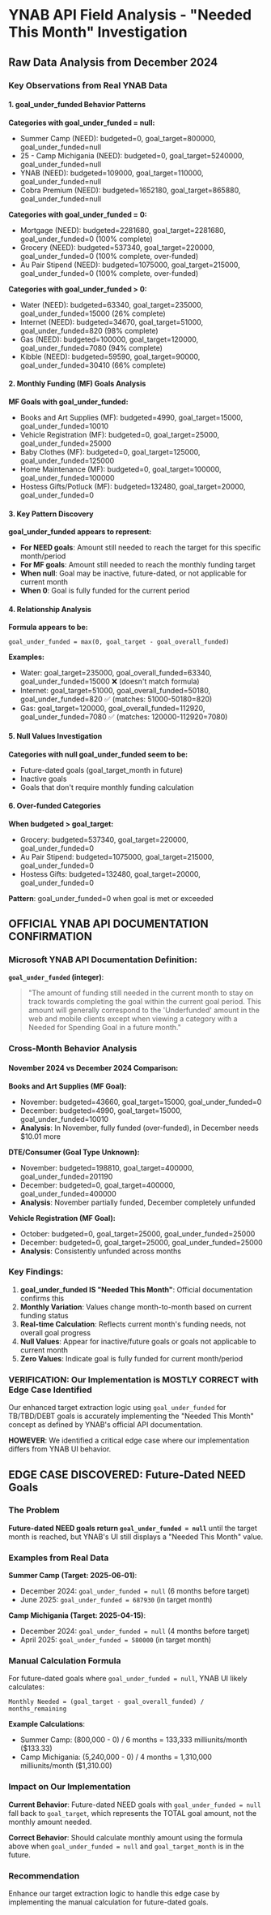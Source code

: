 # YNAB API Field Analysis - "Needed This Month" Investigation

## Raw Data Analysis from December 2024

### Key Observations from Real YNAB Data

#### 1. **goal_under_funded Behavior Patterns**

**Categories with goal_under_funded = null:**
- Summer Camp (NEED): budgeted=0, goal_target=800000, goal_under_funded=null
- 25 - Camp Michigania (NEED): budgeted=0, goal_target=5240000, goal_under_funded=null
- YNAB (NEED): budgeted=109000, goal_target=110000, goal_under_funded=null
- Cobra Premium (NEED): budgeted=1652180, goal_target=865880, goal_under_funded=null

**Categories with goal_under_funded = 0:**
- Mortgage (NEED): budgeted=2281680, goal_target=2281680, goal_under_funded=0 (100% complete)
- Grocery (NEED): budgeted=537340, goal_target=220000, goal_under_funded=0 (100% complete, over-funded)
- Au Pair Stipend (NEED): budgeted=1075000, goal_target=215000, goal_under_funded=0 (100% complete, over-funded)

**Categories with goal_under_funded > 0:**
- Water (NEED): budgeted=63340, goal_target=235000, goal_under_funded=15000 (26% complete)
- Internet (NEED): budgeted=34670, goal_target=51000, goal_under_funded=820 (98% complete)
- Gas (NEED): budgeted=100000, goal_target=120000, goal_under_funded=7080 (94% complete)
- Kibble (NEED): budgeted=59590, goal_target=90000, goal_under_funded=30410 (66% complete)

#### 2. **Monthly Funding (MF) Goals Analysis**

**MF Goals with goal_under_funded:**
- Books and Art Supplies (MF): budgeted=4990, goal_target=15000, goal_under_funded=10010
- Vehicle Registration (MF): budgeted=0, goal_target=25000, goal_under_funded=25000
- Baby Clothes (MF): budgeted=0, goal_target=125000, goal_under_funded=125000
- Home Maintenance (MF): budgeted=0, goal_target=100000, goal_under_funded=100000
- Hostess Gifts/Potluck (MF): budgeted=132480, goal_target=20000, goal_under_funded=0

#### 3. **Key Pattern Discovery**

**goal_under_funded appears to represent:**
- **For NEED goals**: Amount still needed to reach the target for this specific month/period
- **For MF goals**: Amount still needed to reach the monthly funding target
- **When null**: Goal may be inactive, future-dated, or not applicable for current month
- **When 0**: Goal is fully funded for the current period

#### 4. **Relationship Analysis**

**Formula appears to be:**
```
goal_under_funded = max(0, goal_target - goal_overall_funded)
```

**Examples:**
- Water: goal_target=235000, goal_overall_funded=63340, goal_under_funded=15000 ❌ (doesn't match formula)
- Internet: goal_target=51000, goal_overall_funded=50180, goal_under_funded=820 ✅ (matches: 51000-50180=820)
- Gas: goal_target=120000, goal_overall_funded=112920, goal_under_funded=7080 ✅ (matches: 120000-112920=7080)

#### 5. **Null Values Investigation**

**Categories with null goal_under_funded seem to be:**
- Future-dated goals (goal_target_month in future)
- Inactive goals
- Goals that don't require monthly funding calculation

#### 6. **Over-funded Categories**

**When budgeted > goal_target:**
- Grocery: budgeted=537340, goal_target=220000, goal_under_funded=0
- Au Pair Stipend: budgeted=1075000, goal_target=215000, goal_under_funded=0
- Hostess Gifts: budgeted=132480, goal_target=20000, goal_under_funded=0

**Pattern**: goal_under_funded=0 when goal is met or exceeded

## OFFICIAL YNAB API DOCUMENTATION CONFIRMATION

### Microsoft YNAB API Documentation Definition:

**`goal_under_funded` (integer)**:
> "The amount of funding still needed in the current month to stay on track towards completing the goal within the current goal period. This amount will generally correspond to the 'Underfunded' amount in the web and mobile clients except when viewing a category with a Needed for Spending Goal in a future month."

### Cross-Month Behavior Analysis

#### November 2024 vs December 2024 Comparison:

**Books and Art Supplies (MF Goal):**
- November: budgeted=43660, goal_target=15000, goal_under_funded=0
- December: budgeted=4990, goal_target=15000, goal_under_funded=10010
- **Analysis**: In November, fully funded (over-funded), in December needs $10.01 more

**DTE/Consumer (Goal Type Unknown):**
- November: budgeted=198810, goal_target=400000, goal_under_funded=201190
- December: budgeted=0, goal_target=400000, goal_under_funded=400000
- **Analysis**: November partially funded, December completely unfunded

**Vehicle Registration (MF Goal):**
- October: budgeted=0, goal_target=25000, goal_under_funded=25000
- December: budgeted=0, goal_target=25000, goal_under_funded=25000
- **Analysis**: Consistently unfunded across months

### Key Findings:

1. **goal_under_funded IS "Needed This Month"**: Official documentation confirms this
2. **Monthly Variation**: Values change month-to-month based on current funding status
3. **Real-time Calculation**: Reflects current month's funding needs, not overall goal progress
4. **Null Values**: Appear for inactive/future goals or goals not applicable to current month
5. **Zero Values**: Indicate goal is fully funded for current month/period

### VERIFICATION: Our Implementation is MOSTLY CORRECT with Edge Case Identified

Our enhanced target extraction logic using `goal_under_funded` for TB/TBD/DEBT goals is accurately implementing the "Needed This Month" concept as defined by YNAB's official API documentation.

**HOWEVER**: We identified a critical edge case where our implementation differs from YNAB UI behavior.

## EDGE CASE DISCOVERED: Future-Dated NEED Goals

### The Problem

**Future-dated NEED goals return `goal_under_funded = null`** until the target month is reached, but YNAB's UI still displays a "Needed This Month" value.

### Examples from Real Data

**Summer Camp (Target: 2025-06-01)**:
- December 2024: `goal_under_funded = null` (6 months before target)
- June 2025: `goal_under_funded = 687930` (in target month)

**Camp Michigania (Target: 2025-04-15)**:
- December 2024: `goal_under_funded = null` (4 months before target)
- April 2025: `goal_under_funded = 580000` (in target month)

### Manual Calculation Formula

For future-dated goals where `goal_under_funded = null`, YNAB UI likely calculates:

```
Monthly Needed = (goal_target - goal_overall_funded) / months_remaining
```

**Example Calculations**:
- Summer Camp: (800,000 - 0) / 6 months = 133,333 milliunits/month ($133.33)
- Camp Michigania: (5,240,000 - 0) / 4 months = 1,310,000 milliunits/month ($1,310.00)

### Impact on Our Implementation

**Current Behavior**: Future-dated NEED goals with `goal_under_funded = null` fall back to `goal_target`, which represents the TOTAL goal amount, not the monthly amount needed.

**Correct Behavior**: Should calculate monthly amount using the formula above when `goal_under_funded = null` and `goal_target_month` is in the future.

### Recommendation

Enhance our target extraction logic to handle this edge case by implementing the manual calculation for future-dated goals.
